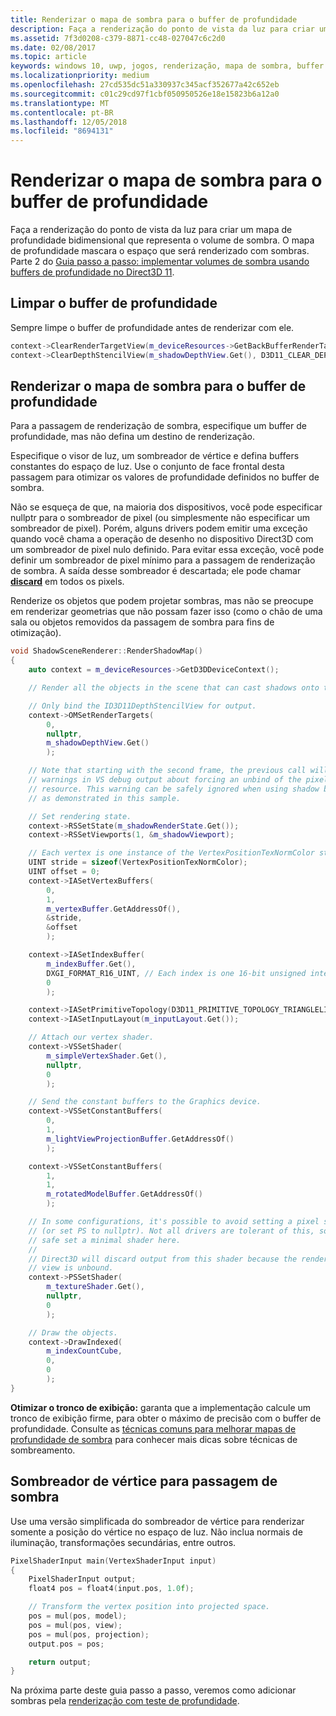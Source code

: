 ```yaml
---
title: Renderizar o mapa de sombra para o buffer de profundidade
description: Faça a renderização do ponto de vista da luz para criar um mapa de profundidade bidimensional que representa o volume de sombra.
ms.assetid: 7f3d0208-c379-8871-cc48-027047c6c2d0
ms.date: 02/08/2017
ms.topic: article
keywords: windows 10, uwp, jogos, renderização, mapa de sombra, buffer de profundidade, direct3d
ms.localizationpriority: medium
ms.openlocfilehash: 27cd535dc51a330937c345acf352677a42c652eb
ms.sourcegitcommit: c01c29cd97f1cbf050950526e18e15823b6a12a0
ms.translationtype: MT
ms.contentlocale: pt-BR
ms.lasthandoff: 12/05/2018
ms.locfileid: "8694131"
---
```

# <a name="render-the-shadow-map-to-the-depth-buffer"></a>Renderizar o mapa de sombra para o buffer de profundidade




Faça a renderização do ponto de vista da luz para criar um mapa de profundidade bidimensional que representa o volume de sombra. O mapa de profundidade mascara o espaço que será renderizado com sombras. Parte 2 do [Guia passo a passo: implementar volumes de sombra usando buffers de profundidade no Direct3D 11](implementing-depth-buffers-for-shadow-mapping.md).

## <a name="clear-the-depth-buffer"></a>Limpar o buffer de profundidade


Sempre limpe o buffer de profundidade antes de renderizar com ele.

```cpp
context->ClearRenderTargetView(m_deviceResources->GetBackBufferRenderTargetView(), DirectX::Colors::CornflowerBlue);
context->ClearDepthStencilView(m_shadowDepthView.Get(), D3D11_CLEAR_DEPTH | D3D11_CLEAR_STENCIL, 1.0f, 0);
```

## <a name="render-the-shadow-map-to-the-depth-buffer"></a>Renderizar o mapa de sombra para o buffer de profundidade


Para a passagem de renderização de sombra, especifique um buffer de profundidade, mas não defina um destino de renderização.

Especifique o visor de luz, um sombreador de vértice e defina buffers constantes do espaço de luz. Use o conjunto de face frontal desta passagem para otimizar os valores de profundidade definidos no buffer de sombra.

Não se esqueça de que, na maioria dos dispositivos, você pode especificar nullptr para o sombreador de pixel (ou simplesmente não especificar um sombreador de pixel). Porém, alguns drivers podem emitir uma exceção quando você chama a operação de desenho no dispositivo Direct3D com um sombreador de pixel nulo definido. Para evitar essa exceção, você pode definir um sombreador de pixel mínimo para a passagem de renderização de sombra. A saída desse sombreador é descartada; ele pode chamar [**discard**](https://msdn.microsoft.com/library/windows/desktop/bb943995) em todos os pixels.

Renderize os objetos que podem projetar sombras, mas não se preocupe em renderizar geometrias que não possam fazer isso (como o chão de uma sala ou objetos removidos da passagem de sombra para fins de otimização).

```cpp
void ShadowSceneRenderer::RenderShadowMap()
{
    auto context = m_deviceResources->GetD3DDeviceContext();

    // Render all the objects in the scene that can cast shadows onto themselves or onto other objects.

    // Only bind the ID3D11DepthStencilView for output.
    context->OMSetRenderTargets(
        0,
        nullptr,
        m_shadowDepthView.Get()
        );

    // Note that starting with the second frame, the previous call will display
    // warnings in VS debug output about forcing an unbind of the pixel shader
    // resource. This warning can be safely ignored when using shadow buffers
    // as demonstrated in this sample.

    // Set rendering state.
    context->RSSetState(m_shadowRenderState.Get());
    context->RSSetViewports(1, &m_shadowViewport);

    // Each vertex is one instance of the VertexPositionTexNormColor struct.
    UINT stride = sizeof(VertexPositionTexNormColor);
    UINT offset = 0;
    context->IASetVertexBuffers(
        0,
        1,
        m_vertexBuffer.GetAddressOf(),
        &stride,
        &offset
        );

    context->IASetIndexBuffer(
        m_indexBuffer.Get(),
        DXGI_FORMAT_R16_UINT, // Each index is one 16-bit unsigned integer (short).
        0
        );

    context->IASetPrimitiveTopology(D3D11_PRIMITIVE_TOPOLOGY_TRIANGLELIST);
    context->IASetInputLayout(m_inputLayout.Get());

    // Attach our vertex shader.
    context->VSSetShader(
        m_simpleVertexShader.Get(),
        nullptr,
        0
        );

    // Send the constant buffers to the Graphics device.
    context->VSSetConstantBuffers(
        0,
        1,
        m_lightViewProjectionBuffer.GetAddressOf()
        );

    context->VSSetConstantBuffers(
        1,
        1,
        m_rotatedModelBuffer.GetAddressOf()
        );

    // In some configurations, it's possible to avoid setting a pixel shader
    // (or set PS to nullptr). Not all drivers are tolerant of this, so to be
    // safe set a minimal shader here.
    //
    // Direct3D will discard output from this shader because the render target
    // view is unbound.
    context->PSSetShader(
        m_textureShader.Get(),
        nullptr,
        0
        );

    // Draw the objects.
    context->DrawIndexed(
        m_indexCountCube,
        0,
        0
        );
}
```

**Otimizar o tronco de exibição:** garanta que a implementação calcule um tronco de exibição firme, para obter o máximo de precisão com o buffer de profundidade. Consulte as [técnicas comuns para melhorar mapas de profundidade de sombra](https://msdn.microsoft.com/library/windows/desktop/ee416324) para conhecer mais dicas sobre técnicas de sombreamento.

## <a name="vertex-shader-for-shadow-pass"></a>Sombreador de vértice para passagem de sombra


Use uma versão simplificada do sombreador de vértice para renderizar somente a posição do vértice no espaço de luz. Não inclua normais de iluminação, transformações secundárias, entre outros.

```cpp
PixelShaderInput main(VertexShaderInput input)
{
    PixelShaderInput output;
    float4 pos = float4(input.pos, 1.0f);

    // Transform the vertex position into projected space.
    pos = mul(pos, model);
    pos = mul(pos, view);
    pos = mul(pos, projection);
    output.pos = pos;

    return output;
}
```

Na próxima parte deste guia passo a passo, veremos como adicionar sombras pela [renderização com teste de profundidade](render-the-scene-with-depth-testing.md).

 

 




